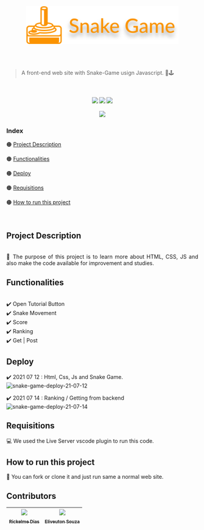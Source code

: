 </br>

<h1>
<a href="#">
  <p align="center">
    <img src="./assets/images/SnakeGame-logo-readme.svg" alt="Logo Snake Game" width="400"/>
  </p>
</a>
</h1>

</br>

> A front-end web site with Snake-Game usign Javascript. 🐍🕹️

</br>

<h4 align="center"\>
<a href="https://github.com/RickelmeDias/Snake-Game" target="_blank"><img src="https://img.shields.io/github/issues/RickelmeDias/Snake-Game"/></a>
<a href="https://github.com/RickelmeDias/Snake-Game" target="_blank"><img src="https://img.shields.io/github/forks/RickelmeDias/Snake-Game"/></a>
<a href="https://github.com/RickelmeDias/Snake-Game" target="_blank"><img src="https://img.shields.io/github/stars/RickelmeDias/Snake-Game"/></a>
</br></br>
<a href="https://rickelmedias.github.io/Snake-Game/" target="_blank"><img src="https://img.shields.io/badge/Snake%20Game%20Web%20Site-OPEN-red"/></a>

</br>

### Index

🟠 [Project Description](#project-description)

🟠 [Functionalities](#functionalities)

🟠 [Deploy](#deploy)

🟠 [Requisitions](#requisitions)

🟠 [How to run this project](#how-to-run-this-project)
 
</br>

## Project Description

<p align="justify">
</br>📃 The purpose of this project is to learn more about HTML, CSS, JS and also make the code available for improvement and studies.
</p>

## Functionalities

<p align="justify">
</br>✔️ Open Tutorial Button
</br>✔️ Snake Movement
</br>✔️ Score
</br>✔️ Ranking
</br>✔️ Get | Post
</p>


## Deploy

✔️ 2021 07 12 : Html, Css, Js and Snake Game.
![snake-game-deploy-21-07-12](https://user-images.githubusercontent.com/43411893/125526184-fe3fba4c-459b-46ab-8d6c-d2a25fcf757b.PNG)

✔️ 2021 07 14 : Ranking / Getting from backend
![snake-game-deploy-21-07-14](https://user-images.githubusercontent.com/43411893/125714655-2fd15318-e826-4384-80a4-54e83db3f4e6.PNG)

## Requisitions

<p align="justify">
  💻 We used the Live Server vscode plugin to run this code.
</p>


## How to run this project

<p align="justify">
  🔗 You can fork or clone it and just run same a normal web site.
</p>


## Contributors

| [<img src="https://avatars.githubusercontent.com/u/43411893?s=400&u=c1a306f43d649c6c7e92cda85709ba604b20406b&v=4" width=115><br><sub>Rickelme Dias</sub>](https://github.com/RickelmeDias) |  [<img src="https://avatars.githubusercontent.com/u/57080878?v=4" width=115><br><sub>Eliveuton Souza</sub>](https://github.com/eliveutonsouza) |
| :---: | :---:
